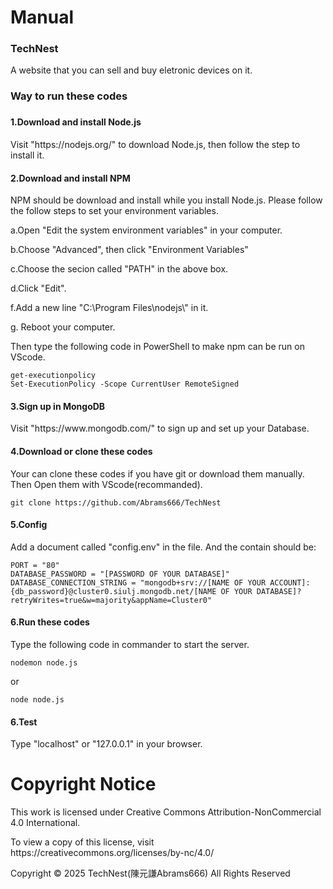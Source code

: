 <h1>Manual</h1>
<h3>TechNest</h3>
<p>A website that you can sell and buy eletronic devices on it.</p>

<h3>Way to run these codes<h3>
<h4>1.Download and install Node.js</h4>
<p>Visit "https://nodejs.org/" to download Node.js, then follow the step to install it.</p>

<h4>2.Download and install NPM</h4>
<p>NPM should be download and install while you install Node.js. Please follow the follow steps to set your environment variables.</p>
<p>a.Open "Edit the system environment variables" in your computer.</p>
<p>b.Choose "Advanced", then click "Environment Variables"</p>
<p>c.Choose the secion called "PATH" in the above box.</p>
<p>d.Click "Edit".</p>
<p>f.Add a new line "C:\Program Files\nodejs\" in it.</p>
<p>g. Reboot your computer.</p>
<p>Then type the following code in PowerShell to make npm can be run on VScode.</p>
<code>get-executionpolicy
Set-ExecutionPolicy -Scope CurrentUser RemoteSigned</code>

<h4>3.Sign up in MongoDB</h4>
<p>Visit "https://www.mongodb.com/" to sign up and set up your Database.<p>

<h4>4.Download or clone these codes</h4>
<p>Your can clone these codes if you have git or download them manually. Then Open them with VScode(recommanded).<p>
<code>git clone https://github.com/Abrams666/TechNest</code>

<h4>5.Config</h4>
<p>Add a document called "config.env" in the file. And the contain should be:</p>
<code>PORT = "80"
DATABASE_PASSWORD = "[PASSWORD OF YOUR DATABASE]"
DATABASE_CONNECTION_STRING = "mongodb+srv://[NAME OF YOUR ACCOUNT]:{db_password}@cluster0.siulj.mongodb.net/[NAME OF YOUR DATABASE]?retryWrites=true&w=majority&appName=Cluster0"</code>

<h4>6.Run these codes</h4>
<p>Type the following code in commander to start the server.</p>
<code>nodemon node.js</code>
<p>or</p>
<code>node node.js</code>

<h4>6.Test</h4>
<p>Type "localhost" or "127.0.0.1" in your browser.</p>

<h1>Copyright Notice </h1>
<p>This work is licensed under Creative Commons Attribution-NonCommercial 4.0 International.</p>
<p>To view a copy of this license, visit https://creativecommons.org/licenses/by-nc/4.0/</p>
<p>Copyright © 2025 TechNest(陳元謙Abrams666) All Rights Reserved</p>
